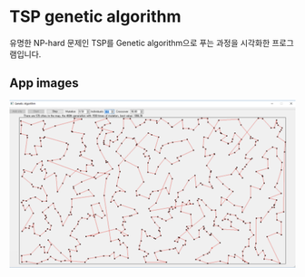 # TSP genetic algorithm

유명한 NP-hard 문제인 TSP를 Genetic algorithm으로 푸는 과정을 시각화한 프로그램입니다.

## App images

![app image](images/tsp.jpg)
